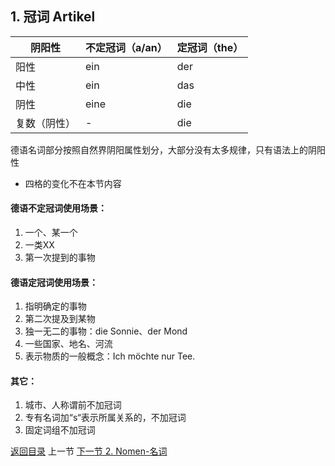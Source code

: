 ## 1. 冠词 Artikel

| 阴阳性       | 不定冠词（a/an） | 定冠词（the） |
| ------------ | ---------------- | ------------- |
| 阳性         | ein              | der           |
| 中性         | ein              | das           |
| 阴性         | eine             | die           |
| 复数（阴性） | -                | die           |

德语名词部分按照自然界阴阳属性划分，大部分没有太多规律，只有语法上的阴阳性

* 四格的变化不在本节内容

#### 德语不定冠词使用场景：

1. 一个、某一个
2. 一类XX
3. 第一次提到的事物

#### 德语定冠词使用场景：

1. 指明确定的事物
2. 第二次提及到某物
3. 独一无二的事物：die Sonnie、der Mond
4. 一些国家、地名、河流
5. 表示物质的一般概念：Ich möchte nur Tee.

#### 其它：

1. 城市、人称谓前不加冠词
2. 专有名词加“s“表示所属关系的，不加冠词 
3. 固定词组不加冠词



[返回目录](../README.md) 上一节 [下一节 2. Nomen-名词](2-Nomen-名词.md)